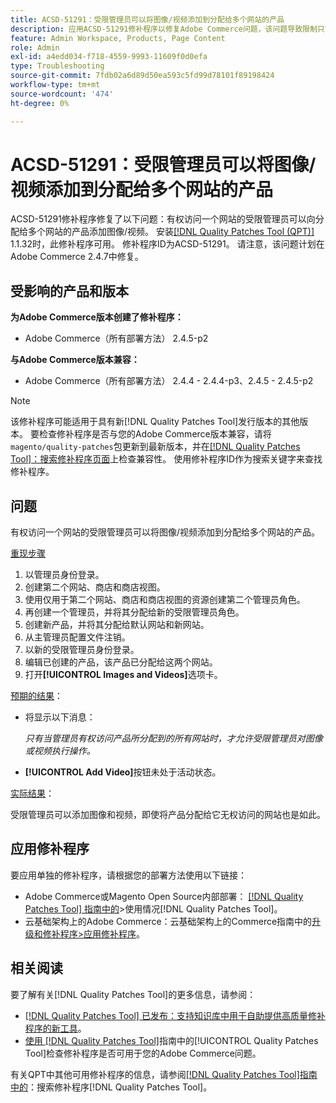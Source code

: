 ```yaml
---
title: ACSD-51291：受限管理员可以将图像/视频添加到分配给多个网站的产品
description: 应用ACSD-51291修补程序以修复Adobe Commerce问题，该问题导致限制只能访问一个网站的管理员可以将图像/视频添加到分配给多个网站的产品。
feature: Admin Workspace, Products, Page Content
role: Admin
exl-id: a4edd034-f718-4559-9993-11609f0d0efa
type: Troubleshooting
source-git-commit: 7fdb02a6d89d50ea593c5fd99d78101f89198424
workflow-type: tm+mt
source-wordcount: '474'
ht-degree: 0%

---
```


# ACSD-51291：受限管理员可以将图像/视频添加到分配给多个网站的产品

ACSD-51291修补程序修复了以下问题：有权访问一个网站的受限管理员可以向分配给多个网站的产品添加图像/视频。 安装[[!DNL Quality Patches Tool (QPT)]](https://experienceleague.adobe.com/zh-hans/docs/commerce-operations/tools/quality-patches-tool/quality-patches-tool-to-self-serve-quality-patches) 1.1.32时，此修补程序可用。 修补程序ID为ACSD-51291。 请注意，该问题计划在Adobe Commerce 2.4.7中修复。

## 受影响的产品和版本

**为Adobe Commerce版本创建了修补程序：**

* Adobe Commerce（所有部署方法） 2.4.5-p2

**与Adobe Commerce版本兼容：**

* Adobe Commerce（所有部署方法） 2.4.4 - 2.4.4-p3、2.4.5 - 2.4.5-p2

>[!NOTE]
>
>该修补程序可能适用于具有新[!DNL Quality Patches Tool]发行版本的其他版本。 要检查修补程序是否与您的Adobe Commerce版本兼容，请将`magento/quality-patches`包更新到最新版本，并在[[!DNL Quality Patches Tool]：搜索修补程序页面](https://experienceleague.adobe.com/tools/commerce-quality-patches/index.html?lang=zh-Hans)上检查兼容性。 使用修补程序ID作为搜索关键字来查找修补程序。

## 问题

有权访问一个网站的受限管理员可以将图像/视频添加到分配给多个网站的产品。

<u>重现步骤</u>

1. 以管理员身份登录。
1. 创建第二个网站、商店和商店视图。
1. 使用仅用于第二个网站、商店和商店视图的资源创建第二个管理员角色。
1. 再创建一个管理员，并将其分配给新的受限管理员角色。
1. 创建新产品，并将其分配给默认网站和新网站。
1. 从主管理员配置文件注销。
1. 以新的受限管理员身份登录。
1. 编辑已创建的产品，该产品已分配给这两个网站。
1. 打开&#x200B;**[!UICONTROL Images and Videos]**&#x200B;选项卡。

<u>预期的结果</u>：

* 将显示以下消息：

  *只有当管理员有权访问产品所分配到的所有网站时，才允许受限管理员对图像或视频执行操作。*

* **[!UICONTROL Add Video]**&#x200B;按钮未处于活动状态。

<u>实际结果</u>：

受限管理员可以添加图像和视频，即使将产品分配给它无权访问的网站也是如此。

## 应用修补程序

要应用单独的修补程序，请根据您的部署方法使用以下链接：

* Adobe Commerce或Magento Open Source内部部署： [[!DNL Quality Patches Tool] 指南中的](/help/tools/quality-patches-tool/usage.md)>使用情况[!DNL Quality Patches Tool]。
* 云基础架构上的Adobe Commerce：云基础架构上的Commerce指南中的[升级和修补程序>应用修补程序](https://experienceleague.adobe.com/docs/commerce-cloud-service/user-guide/develop/upgrade/apply-patches.html?lang=zh-Hans)。

## 相关阅读

要了解有关[!DNL Quality Patches Tool]的更多信息，请参阅：

* [[!DNL Quality Patches Tool] 已发布：支持知识库中用于自助提供高质量修补程序的新工具](https://experienceleague.adobe.com/zh-hans/docs/commerce-operations/tools/quality-patches-tool/quality-patches-tool-to-self-serve-quality-patches)。
* [使用 [!DNL Quality Patches Tool]](/help/tools/quality-patches-tool/patches-available-in-qpt/check-patch-for-magento-issue-with-magento-quality-patches.md)指南中的[!UICONTROL Quality Patches Tool]检查修补程序是否可用于您的Adobe Commerce问题。


有关QPT中其他可用修补程序的信息，请参阅[[!DNL Quality Patches Tool]指南中的](https://experienceleague.adobe.com/tools/commerce-quality-patches/index.html?lang=zh-Hans)：搜索修补程序[!DNL Quality Patches Tool]。
